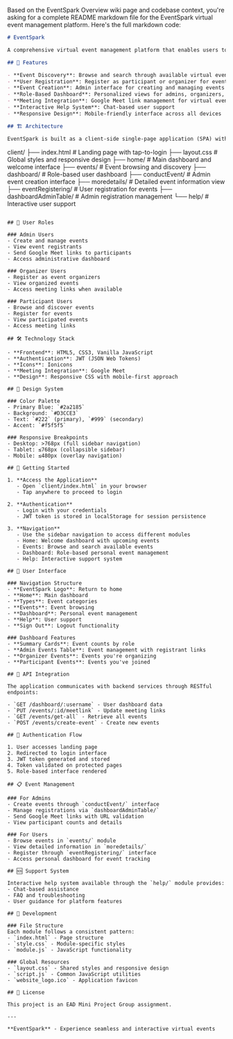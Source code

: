Based on the EventSpark Overview wiki page and codebase context, you're asking for a complete README markdown file for the EventSpark virtual event management platform. Here's the full markdown code:

```markdown
# EventSpark

A comprehensive virtual event management platform that enables users to create, discover, register for, and participate in online events.

## 🚀 Features

- **Event Discovery**: Browse and search through available virtual events
- **User Registration**: Register as participant or organizer for events
- **Event Creation**: Admin interface for creating and managing events
- **Role-Based Dashboard**: Personalized views for admins, organizers, and participants
- **Meeting Integration**: Google Meet link management for virtual events
- **Interactive Help System**: Chat-based user support
- **Responsive Design**: Mobile-friendly interface across all devices

## 🏗️ Architecture

EventSpark is built as a client-side single-page application (SPA) with a modular architecture:

```
client/
├── index.html              # Landing page with tap-to-login
├── layout.css              # Global styles and responsive design
├── home/                   # Main dashboard and welcome interface
├── events/                 # Event browsing and discovery
├── dashboard/              # Role-based user dashboard
├── conductEvent/           # Admin event creation interface
├── moredetails/           # Detailed event information view
├── eventRegistering/      # User registration for events
├── dashboardAdminTable/   # Admin registration management
└── help/                  # Interactive user support
```

## 🎯 User Roles

### Admin Users
- Create and manage events
- View event registrants
- Send Google Meet links to participants
- Access administrative dashboard

### Organizer Users
- Register as event organizers
- View organized events
- Access meeting links when available

### Participant Users
- Browse and discover events
- Register for events
- View participated events
- Access meeting links

## 🛠️ Technology Stack

- **Frontend**: HTML5, CSS3, Vanilla JavaScript
- **Authentication**: JWT (JSON Web Tokens)
- **Icons**: Ionicons
- **Meeting Integration**: Google Meet
- **Design**: Responsive CSS with mobile-first approach

## 🎨 Design System

### Color Palette
- Primary Blue: `#2a2185`
- Background: `#D3CCE3`
- Text: `#222` (primary), `#999` (secondary)
- Accent: `#f5f5f5`

### Responsive Breakpoints
- Desktop: >768px (full sidebar navigation)
- Tablet: ≤768px (collapsible sidebar)
- Mobile: ≤480px (overlay navigation)

## 🚦 Getting Started

1. **Access the Application**
   - Open `client/index.html` in your browser
   - Tap anywhere to proceed to login

2. **Authentication**
   - Login with your credentials
   - JWT token is stored in localStorage for session persistence

3. **Navigation**
   - Use the sidebar navigation to access different modules
   - Home: Welcome dashboard with upcoming events
   - Events: Browse and search available events
   - Dashboard: Role-based personal event management
   - Help: Interactive support system

## 📱 User Interface

### Navigation Structure
- **EventSpark Logo**: Return to home
- **Home**: Main dashboard
- **Types**: Event categories
- **Events**: Event browsing
- **Dashboard**: Personal event management
- **Help**: User support
- **Sign Out**: Logout functionality

### Dashboard Features
- **Summary Cards**: Event counts by role
- **Admin Events Table**: Event management with registrant links
- **Organizer Events**: Events you're organizing
- **Participant Events**: Events you've joined

## 🔗 API Integration

The application communicates with backend services through RESTful endpoints:

- `GET /dashboard/:username` - User dashboard data
- `PUT /events/:id/meetlink` - Update meeting links
- `GET /events/get-all` - Retrieve all events
- `POST /events/create-event` - Create new events

## 🔐 Authentication Flow

1. User accesses landing page
2. Redirected to login interface
3. JWT token generated and stored
4. Token validated on protected pages
5. Role-based interface rendered

## 📋 Event Management

### For Admins
- Create events through `conductEvent/` interface
- Manage registrations via `dashboardAdminTable/`
- Send Google Meet links with URL validation
- View participant counts and details

### For Users
- Browse events in `events/` module
- View detailed information in `moredetails/`
- Register through `eventRegistering/` interface
- Access personal dashboard for event tracking

## 🆘 Support System

Interactive help system available through the `help/` module provides:
- Chat-based assistance
- FAQ and troubleshooting
- User guidance for platform features

## 🔧 Development

### File Structure
Each module follows a consistent pattern:
- `index.html` - Page structure
- `style.css` - Module-specific styles
- `module.js` - JavaScript functionality

### Global Resources
- `layout.css` - Shared styles and responsive design
- `script.js` - Common JavaScript utilities
- `website_logo.ico` - Application favicon

## 📄 License

This project is an EAD Mini Project Group assignment.

---

**EventSpark** - Experience seamless and interactive virtual events
```
